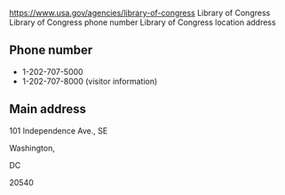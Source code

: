 

https://www.usa.gov/agencies/library-of-congress
Library of Congress
Library of Congress phone number
Library of Congress location address

Phone number
------------

* 1-202-707-5000
* 1-202-707-8000 (visitor information)

Main address
------------

101 Independence Ave., SE
  

Washington,

DC

20540
